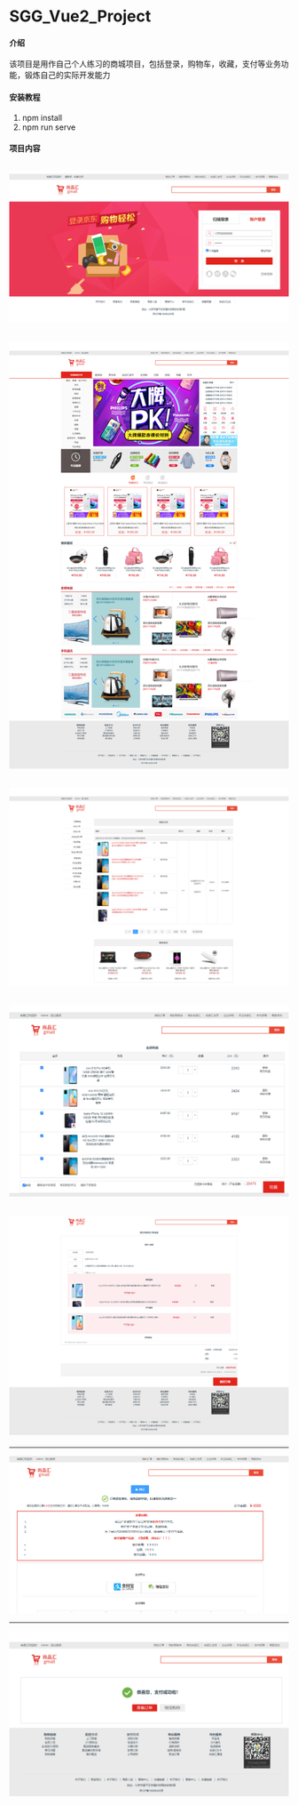 # SGG_Vue2_Project

#### 介绍
该项目是用作自己个人练习的商城项目，包括登录，购物车，收藏，支付等业务功能，锻炼自己的实际开发能力


#### 安装教程

1. npm install
2. npm run serve

#### 项目内容
![输入图片说明](app/public/images/%E5%B0%9A%E5%93%81%E6%B1%87%E7%99%BB%E9%99%86%E9%A1%B5%E9%9D%A2.png)
--------

![输入图片说明](app/public/images/%E5%95%86%E5%93%81%E4%BC%9A%E5%95%86%E5%9F%8E%E9%A1%B9%E7%9B%AE%E9%A6%96%E9%A1%B5.png)
--------

![输入图片说明](app/public/images/%E8%B4%AD%E7%89%A9%E8%BD%A6.png)
--------

![输入图片说明](app/public/images/%E8%BF%99%E6%89%8D%E6%98%AF%E8%B4%AD%E7%89%A9%E8%BD%A6.png)
--------

![输入图片说明](app/public/images/%E6%8F%90%E4%BA%A4%E8%AE%A2%E5%8D%95%E9%A1%B5%E9%9D%A2.png)
--------

--------
![输入图片说明](app/public/images/%E6%94%AF%E4%BB%98.png)

--------
![输入图片说明](app/public/images/%E6%94%AF%E4%BB%98%E6%88%90%E5%8A%9F.png)
